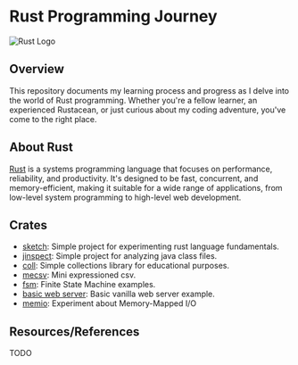 # Rust Programming Journey

![Rust Logo](https://www.rust-lang.org/static/images/rust-logo-blk.svg)

## Overview

This repository documents my learning process and progress as I delve into the world of Rust programming. Whether you're a fellow learner, an experienced Rustacean, or just curious about my coding adventure, you've come to the right place.

## About Rust

[Rust](https://www.rust-lang.org/) is a systems programming language that focuses on performance, reliability, and productivity. It's designed to be fast, concurrent, and memory-efficient, making it suitable for a wide range of applications, from low-level system programming to high-level web development.

## Crates

- [sketch](./sketch/): Simple project for experimenting rust language fundamentals.
- [jinspect](./jinspect/README.md): Simple project for analyzing java class files.
- [coll](./coll/README.md): Simple collections library for educational purposes.
- [mecsv](./mecsv/README.md): Mini expressioned csv.
- [fsm](./fsm/README.md): Finite State Machine examples. 
- [basic web server](./basic-web-server/README.md): Basic vanilla web server example. 
- [memio](./memio/README.md): Experiment about Memory-Mapped I/O 

## Resources/References

TODO
